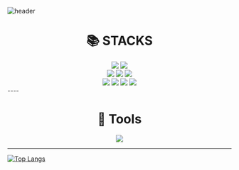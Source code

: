 
![header](https://capsule-render.vercel.app/api?type=blur&color=auto&height=300&section=header&text=nyeonseoioio%20github&fontSize=60)

<div align=center><h1>📚 STACKS</h1></div>

<div align=center> 
  <img src="https://img.shields.io/badge/java-007396?style=for-the-badge&logo=java&logoColor=white"> 
  <img src="https://img.shields.io/badge/python-3776AB?style=for-the-badge&logo=python&logoColor=white"> 
  <br>
  
  <img src="https://img.shields.io/badge/html5-E34F26?style=for-the-badge&logo=html5&logoColor=white"> 
  <img src="https://img.shields.io/badge/css-1572B6?style=for-the-badge&logo=css3&logoColor=white"> 
  <img src="https://img.shields.io/badge/jquery-0769AD?style=for-the-badge&logo=jquery&logoColor=white">
  <br>
  
  <img src="https://img.shields.io/badge/mysql-4479A1?style=for-the-badge&logo=mysql&logoColor=white"> 
  <img src="https://img.shields.io/badge/mongoDB-47A248?style=for-the-badge&logo=MongoDB&logoColor=white">
  <img src="https://img.shields.io/badge/django-092E20?style=for-the-badge&logo=django&logoColor=white">
  <img src="https://img.shields.io/badge/bootstrap-7952B3?style=for-the-badge&logo=bootstrap&logoColor=white">
  <br>

</div>
----

<div align=center><h1>🔧 Tools</h1></div>

<p align="center">
  <a href="https://skillicons.dev">
    <img src="https://skillicons.dev/icons?i=git,discord,notion,figma,github,vscode" />
  </a>
</p>

---




[![Top Langs](https://github-readme-stats.vercel.app/api/top-langs/?username=nyeonseoioio&layout=compact)](https://github.com/nyeonseoioio/github-readme-stats)
